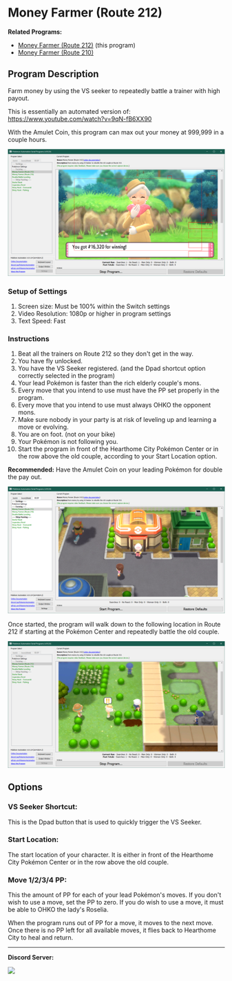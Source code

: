 # Money Farmer (Route 212)

**Related Programs:**
- [Money Farmer (Route 212)](MoneyFarmerRoute212.md) (this program)
- [Money Farmer (Route 210)](MoneyFarmerRoute210.md)

## Program Description

Farm money by using the VS seeker to repeatedly battle a trainer with high payout.

This is essentially an automated version of: https://www.youtube.com/watch?v=9qN-fB6XX90

With the Amulet Coin, this program can max out your money at 999,999 in a couple hours.

<img src="images/MoneyFarmerRoute212-2.png">

### Setup of Settings

1. Screen size: Must be 100% within the Switch settings
2. Video Resolution: 1080p or higher in program settings
3. Text Speed: Fast

### Instructions

1. Beat all the trainers on Route 212 so they don't get in the way.
2. You have fly unlocked.
3. You have the VS Seeker registered. (and the Dpad shortcut option correctly selected in the program)
4. Your lead Pokémon is faster than the rich elderly couple's mons.
5. Every move that you intend to use must have the PP set properly in the program.
6. Every move that you intend to use must always OHKO the opponent mons.
7. Make sure nobody in your party is at risk of leveling up and learning a move or evolving.
8. You are on foot. (not on your bike)
9. Your Pokémon is not following you.
10. Start the program in front of the Hearthome City Pokémon Center or in the row above the old couple, according to your Start Location option.

**Recommended:** Have the Amulet Coin on your leading Pokémon for double the pay out.

<img src="images/MoneyFarmerRoute212-0.png">

Once started, the program will walk down to the following location in Route 212 if starting at the Pokémon Center and repeatedly battle the old couple.

<img src="images/MoneyFarmerRoute212-1.png">


## Options


### VS Seeker Shortcut:

This is the Dpad button that is used to quickly trigger the VS Seeker.

### Start Location:

The start location of your character. It is either in front of the Hearthome City Pokémon Center or in the row above the old couple.

### Move 1/2/3/4 PP:

This the amount of PP for each of your lead Pokémon's moves.
If you don't wish to use a move, set the PP to zero. If you do wish to use a move, it must be able to OHKO the lady's Roselia.

When the program runs out of PP for a move, it moves to the next move. Once there is no PP left for all available moves, it flies back to Hearthome City to heal and return.



<hr>

**Discord Server:** 

[<img src="https://canary.discordapp.com/api/guilds/695809740428673034/widget.png?style=banner2">](https://discord.gg/cQ4gWxN)




